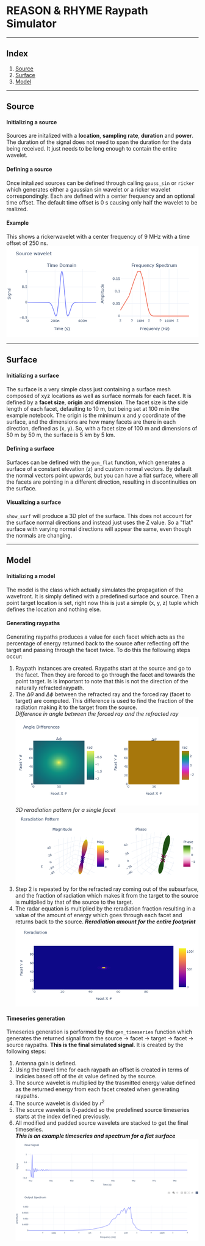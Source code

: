 # REASON & RHYME Raypath Simulator

---

## Index
1. [Source](README.md#Source)
2. [Surface](README.md#Surface)
3. [Model](README.md#Model)

---

## Source

#### Initializing a source
Sources are initalized with a **location**, **sampling rate**, **duration** and **power**. The duration of the signal does not need to span the duration for the data being received. It just needs to be long enough to contain the entire wavelet.
#### Defining a source
Once initalized sources can be defined through calling `gauss_sin` or `ricker` which generates either a gaussian sin wavelet or a ricker wavelet correspondingly. Each are defined with a center frequency and an optional time offset. The default time offset is 0 s causing only half the wavelet to be realized.
#### Example
This shows a rickerwavelet with a center frequency of 9 MHz with a time offset of 250 ns.  
![RickerWavelet](images/RickerSource.png)

---

## Surface

#### Initializing a surface
The surface is a very simple class just containing a surface mesh composed of xyz locations as well as surface normals for each facet.  It is defined by a **facet size**, **origin** and **dimension**. The facet size is the side length of each facet, defaulting to 10 m, but being set at 100 m in the example notebook. The origin is the minimum x and y coordinate of the surface, and the dimensions are how many facets are there in each direction, defined as (x, y). So, with a facet size of 100 m and dimensions of 50 m by 50 m, the surface is 5 km by 5 km.
#### Defining a surface
Surfaces can be defined with the `gen_flat` function, which generates a surface of a constant elevation (z) and custom normal vectors. By default the normal vectors point upwards, but you can have a flat surface, where all the facets are pointing in a different direction, resulting in discontinuities on the surface.
#### Visualizing a surface
`show_surf` will produce a 3D plot of the surface. This does not account for the surface normal directions and instead just uses the Z value. So a "flat" surface with varying normal directions will appear the same, even though the normals are changing.

---

## Model

#### Initializing a model
The model is the class which actually simulates the propagation of the wavefront. It is simply defined with a predefined surface and source. Then a point target location is set, right now this is just a simple (x, y, z) tuple which defines the location and nothing else.
#### Generating raypaths
Generating raypaths produces a value for each facet which acts as the percentage of energy returned back to the source after reflecting off the target and passing through the facet twice. To do this the following steps occur:
1. Raypath instances are created. Raypaths start at the source and go to the facet. Then they are forced to go through the facet and towards the point target. Is is important to note that this is not the direction of the naturally refracted raypath.
2. The $\Delta\theta$ and $\Delta\phi$ between the refracted ray and the forced ray (facet to target) are computed. This difference is used to find the fraction of the radiation making it to the target from the source.  
*Difference in angle between the forced ray and the refracted ray*  
![ForcedRefractedDiff](images/DTh-Forced-Refracted.png)  
*3D reradiation pattern for a single facet*  
![facetrad](images/ReradiationFacet.png)  
3. Step 2 is repeated by for the refracted ray coming out of the subsurface, and the fraction of radiation which makes it from the target to the source is multiplied by that of the source to the target.
4. The radar equation is multiplied by the reradiation fraction resulting in a value of the amount of energy which goes through each facet and returns back to the source.
***Reradiation amount for the entire footprint***  
![reradiated](images/reradiation.png)  
#### Timeseries generation
Timeseries generation is performed by the `gen_timeseries` function which generates the returned signal from the source &rarr; facet &rarr; target &rarr; facet &rarr; source raypaths. **This is the final simulated signal**. It is created by the following steps:
1. Antenna gain is defined.
2. Using the travel time for each raypath an offset is created in terms of indicies based off of the `dt` value defined by the source.
3. The source wavelet is multiplied by the trasmitted energy value defined as the returned energy from each facet created when generating raypaths.
4. The source wavelet is divided by $r^2$
5. The source wavelet is 0-padded so the predefined source timeseries starts at the index defined previously.
6. All modified and padded source wavelets are stacked to get the final timeseries.   
***This is an example timeseries and spectrum for a flat surface***
![FinalTimeseries](images/FinalTimeseries.png)